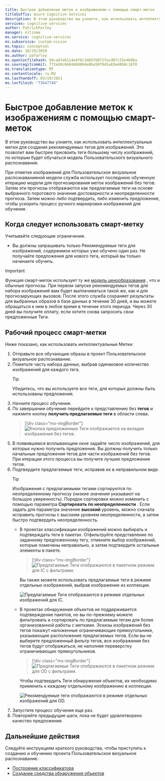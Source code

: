 ```yaml
---
title: Быстрое добавление меток к изображениям с помощью смарт-меток
titleSuffix: Azure Cognitive Services
description: В этом руководство вы узнаете, как использовать интеллектуальные метки для создания рекомендуемых тегов для изображений. Это позволит вам быстрее присвоить теги большому числу изображений, по которым будет обучаться модель Пользовательского визуального распознавания.
services: cognitive-services
author: PatrickFarley
manager: nitinme
ms.service: cognitive-services
ms.subservice: custom-vision
ms.topic: conceptual
ms.date: 10/29/2019
ms.author: pafarley
ms.openlocfilehash: 94ca47e6114e4f8c3485f6072facd07c25e4b96a
ms.sourcegitcommit: 772eb9c6684dd4864e0ba507945a83e48b8c16f0
ms.translationtype: MT
ms.contentlocale: ru-RU
ms.lasthandoff: 03/19/2021
ms.locfileid: "73647748"
---
```

# <a name="label-images-faster-with-smart-labeler"></a>Быстрое добавление меток к изображениям с помощью смарт-меток

В этом руководство вы узнаете, как использовать интеллектуальные метки для создания рекомендуемых тегов для изображений. Это позволит вам быстрее присвоить теги большому числу изображений, по которым будет обучаться модель Пользовательского визуального распознавания.

При отметке изображений для Пользовательское визуальное распознаваниеной модели служба использует последнюю обученную итерацию модели для прогнозирования меток изображений без тегов. Затем эти прогнозы отображаются как предлагаемые теги на основе выбранного порогового значения достоверности и неопределенности прогноза. Затем можно либо подтвердить, либо изменить предложения, чтобы ускорить процесс ручного маркировки изображений для обучения.

## <a name="when-to-use-smart-labeler"></a>Когда следует использовать смарт-метку

Учитывайте следующие ограничения.

* Вы должны запрашивать только Рекомендуемые теги для изображений, содержимое которых уже обучено один раз. Не получайте предложения для нового тега, который вы только начинаете обучить.

> [!IMPORTANT]
> Функция смарт-меток использует ту же [модель ценообразования](https://azure.microsoft.com/pricing/details/cognitive-services/custom-vision-service/) , что и обычные прогнозы. При первом запуске рекомендуемых тегов для набора изображений вам будет выплачиваться такой же, как и для прогнозирующих вызовов. После этого служба сохраняет результаты для выбранных образов в базе данных в течение 30 дней, и вы можете обращаться к ним в любое время в течение этого периода. Через 30 дней вы получите оплату, если хотите снова запросить свои предложенные Теги.

## <a name="smart-labeler-workflow"></a>Рабочий процесс смарт-метки

Ниже показано, как использовать интеллектуальные Метки:

1. Отправьте все обучающие образы в проект Пользовательское визуальное распознавание.
1. Пометьте часть набора данных, выбрав одинаковое количество изображений для каждого тега.
    > [!TIP]
    > Убедитесь, что вы используете все теги, для которых должны быть использованы предложения.
1. Начните процесс обучения.
1. По завершении обучения перейдите к представлению без **тегов** и нажмите кнопку **получить предлагаемые теги** в области слева.
    > [!div class="mx-imgBorder"]
    > ![Кнопка предложенные Теги отображается на вкладке изображения без тегов.](./media/suggested-tags/suggested-tags-button.png)
1. В появившемся всплывающем окне задайте число изображений, для которых нужно получить предложения. Вы должны получить только начальные предложения тегов для части изображений без тегов. При итерации этого процесса вы получите лучшие предложения тегов.
1. Подтвердите предлагаемые теги, исправив их в неправильном виде.
    > [!TIP]
    > Изображения с предлагаемыми тегами сортируются по неопределенному прогнозу (низкие значения указывают на большую уверенность). Порядок сортировки можно изменить с помощью параметра **Сортировать по неопределенности** . Если задать для параметра значение **высокий** уровень, можно сначала исправить прогнозы с высоким уровнем неопределенности, а затем быстро подтвердить неопределенность.
    * В проектах классификации изображений можно выбирать и подтверждать теги в пакетах. Отфильтруйте представление по заданному предложенному тегу, отмените выбор изображений, которые помечены неправильно, а затем подтвердите остальные элементы в пакете.
        > [!div class="mx-imgBorder"]
        > ![Предлагаемые Теги отображаются в пакетном режиме для IC с фильтрами.](./media/suggested-tags/ic-batch-mode.png)

        Вы также можете использовать предлагаемые теги в режиме отдельных изображений, выбрав изображение из коллекции.

        ![Предлагаемые Теги отображаются в режиме отдельных изображений для IC.](./media/suggested-tags/ic-individual-image-mode.png)
    * В проектах обнаружения объектов не поддерживается подтверждение пакетов, но вы по-прежнему можете фильтровать и сортировать по предлагаемым тегам для более организованной работы с метками. Эскизы изображений без тегов покажут наложенные ограничивающие прямоугольники, указывающие расположение предлагаемых тегов. Если вы не выберете предложенный фильтр тегов, все изображения без тегов будут отображаться, не наполняя переверстку ограничивающих прямоугольников.
        > [!div class="mx-imgBorder"]
        > ![Предлагаемые Теги отображаются в пакетном режиме для OD с фильтрами.](./media/suggested-tags/od-batch-mode.png)

        Чтобы подтвердить Теги обнаружения объектов, их необходимо применить к каждому отдельному изображению в коллекции.

        ![Рекомендуемые теги отображаются в режиме отдельных изображений для OD.](./media/suggested-tags/od-individual-image-mode.png)
1. Запустите процесс обучения еще раз.
1. Повторяйте предыдущие шаги, пока не будет удовлетворено качество предложения.

## <a name="next-steps"></a>Дальнейшие действия

Следуйте инструкциям краткого руководства, чтобы приступить к созданию и обучению проекта Пользовательское визуальное распознавание.

* [Построение классификатора](getting-started-build-a-classifier.md)
* [Создание средства обнаружения объектов](get-started-build-detector.md)